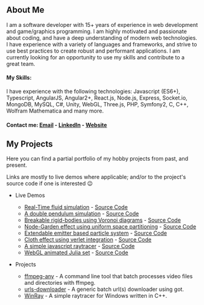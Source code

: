 <h2>About Me</h2>
I am a software developer with 15+ years of experience in web development and game/graphics programming.
I am highly motivated and passionate about coding, and have a deep understanding of modern web technologies.
I have experience with a variety of languages and frameworks, and strive to use best practices to create robust and performant applications.
I am currently looking for an opportunity to use my skills and contribute to a great team.

#### My Skills:
I have experience with the following technologies: Javascript (ES6+), Typescript, AngularJS, Angular2+, 
React.js, Node.js, Express, Socket.io, MongoDB, MySQL, C#, Unity, WebGL, Three.js, PHP, Symfony2, C, C++,
Wolfram Mathematica and many more.

#### Contact me: [Email](mailto:topaz1008@gmail.com) - [LinkedIn](https://www.linkedin.com/in/topazbar/) - [Website](https://www.topaz1008.com/)

<h2>My Projects</h2>
Here you can find a partial portfolio of my hobby projects from past, and present.

Links are mostly to live demos where applicable; and/or to the project's source code if one is interested 😉

* Live Demos
  * [Real-Time fluid simulation](https://topaz1008.github.io/canvas-fluid-solver) - [Source Code](https://github.com/topaz1008/canvas-fluid-solver/)
  * [A double pendulum simulation](https://topaz1008.github.io/double-pendulum/pendulum.html) - [Source Code](https://github.com/topaz1008/double-pendulum/)
  * [Breakable rigid-bodies using Voronoi diagrams](https://topaz1008.github.io/voronoi-breakable/) - [Source Code](https://github.com/topaz1008/voronoi-breakable/)
  * [Node-Garden effect using uniform space partitioning](https://topaz1008.github.io/canvas-node-garden/) - [Source Code](https://github.com/topaz1008/canvas-node-garden/)
  * [Extendable emitter based particle system](https://topaz1008.github.io/canvas-particle-system/) - [Source Code](https://github.com/topaz1008/canvas-particle-system/)
  * [Cloth effect using verlet integration](https://topaz1008.github.io/verlet-integration/) - [Source Code](https://github.com/topaz1008/verlet-integration/)
  * [A simple javascript raytracer](https://topaz1008.github.io/canvas-raytracer/) - [Source Code](https://github.com/topaz1008/canvas-raytracer/)
  * [WebGL animated Julia set](https://topaz1008.github.io/webgl-julia-set/) - [Source Code](https://github.com/topaz1008/webgl-julia-set/)

* Projects
  * [ffmpeg-any](https://github.com/topaz1008/ffmpeg-any) - A command line tool that batch processes video files and directories with ffmpeg.
  * [urls-downloader](https://github.com/topaz1008/urls-downloader) - A generic batch url(s) downloader using got.
  * [WinRay](https://github.com/topaz1008/win-ray) - A simple raytracer for Windows written in C++.
